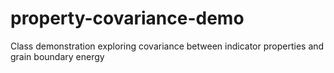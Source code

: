# property-covariance-demo
Class demonstration exploring covariance between indicator properties and grain boundary energy
